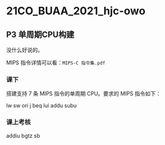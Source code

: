 # 21CO_BUAA_2021_hjc-owo

## P3 单周期CPU构建

没什么好说的。

MIPS 指令详情可以看：`MIPS-C 指令集.pdf`

### 课下

搭建支持 7 条 MIPS 指令的单周期 CPU。要求的 MIPS 指令如下：

lw sw ori j beq lui addu subu



### 课上考核

addiu bgtz sb
